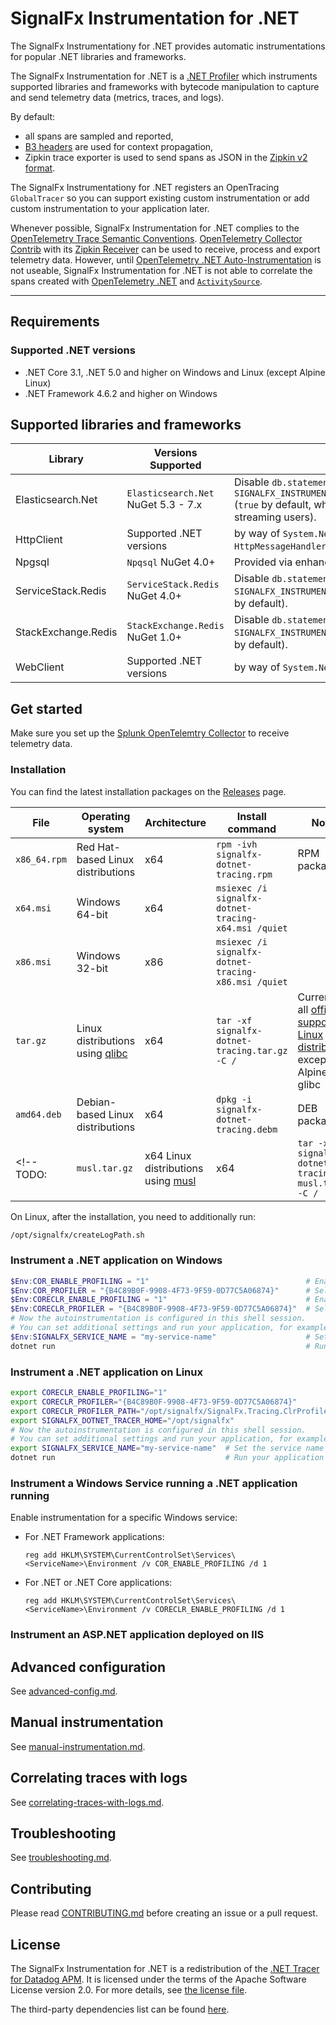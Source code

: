 # SignalFx Instrumentation for .NET

The SignalFx Instrumentationy for .NET provides automatic instrumentations
for popular .NET libraries and frameworks.

The SignalFx Instrumentation for .NET is a [.NET Profiler](https://docs.microsoft.com/en-us/dotnet/framework/unmanaged-api/profiling/profiling-overview)
which instruments supported libraries and frameworks with bytecode manipulation
to capture and send telemetry data (metrics, traces, and logs).

By default:

- all spans are sampled and reported,
- [B3 headers](https://github.com/openzipkin/b3-propagation) are used for context
  propagation,
- Zipkin trace exporter is used to send spans as JSON in the [Zipkin v2 format](https://zipkin.io/zipkin-api/#/default/post_spans).

The SignalFx Instrumentationy for .NET registers an OpenTracing `GlobalTracer`
so you can support existing custom instrumentation or add custom
instrumentation to your application later.

Whenever possible, SignalFx Instrumentation for .NET complies
to the [OpenTelemetry Trace Semantic Conventions](https://github.com/open-telemetry/opentelemetry-specification/tree/main/specification/trace/semantic_conventions).
[OpenTelemetry Collector Contrib](https://github.com/open-telemetry/opentelemetry-collector-contrib)
with its [Zipkin Receiver](https://github.com/open-telemetry/opentelemetry-collector-contrib/tree/main/receiver/zipkinreceiver)
can be used to receive, process and export telemetry data.
However, until [OpenTelemetry .NET Auto-Instrumentation](https://github.com/open-telemetry/opentelemetry-dotnet-instrumentation)
is not useable, SignalFx Instrumentation for .NET is not able
to correlate the spans created with [OpenTelemetry .NET](https://github.com/open-telemetry/opentelemetry-dotnet)
and [`ActivitySource`](https://docs.microsoft.com/en-us/dotnet/core/diagnostics/distributed-tracing-instrumentation-walkthroughs).

---

## Requirements

### Supported .NET versions

- .NET Core 3.1, .NET 5.0 and higher on Windows and Linux (except Alpine Linux)
- .NET Framework 4.6.2 and higher on Windows

## Supported libraries and frameworks

| Library | Versions Supported | Notes |
| ---     | ---                | ---   |
| Elasticsearch.Net | `Elasticsearch.Net` NuGet 5.3 - 7.x | Disable `db.statement` tagging with `SIGNALFX_INSTRUMENTATION_ELASTICSEARCH_TAG_QUERIES=false` (`true` by default, which may introduce overhead for direct streaming users). |
| HttpClient | Supported .NET versions | by way of `System.Net.Http.HttpClientHandler` and `HttpMessageHandler` instrumentations |
| Npgsql | `Npqsql` NuGet 4.0+ | Provided via enhanced ADO.NET instrumentation |
| ServiceStack.Redis | `ServiceStack.Redis` NuGet 4.0+ | Disable `db.statement` tagging with `SIGNALFX_INSTRUMENTATION_REDIS_TAG_COMMANDS=false` (`true` by default). |
| StackExchange.Redis | `StackExchange.Redis` NuGet 1.0+ | Disable `db.statement` tagging with `SIGNALFX_INSTRUMENTATION_REDIS_TAG_COMMANDS=false` (`true` by default). |
| WebClient | Supported .NET versions | by way of `System.Net.WebRequest` instrumentation |

## Get started

Make sure you set up the [Splunk OpenTelemtry Collector](https://github.com/signalfx/splunk-otel-collector)
to receive telemetry data.

### Installation

You can find the latest installation packages on the
[Releases](https://github.com/signalfx/signalfx-dotnet-tracing/releases/latest)
page.

| File         | Operating system    | Architecture | Install command | Notes |
| ---           | ---                 | ---          | ---          | ---   |
| `x86_64.rpm`  | Red Hat-based Linux distributions | x64 | `rpm -ivh signalfx-dotnet-tracing.rpm` | RPM package |
| `x64.msi`     | Windows 64-bit | x64 |  `msiexec /i signalfx-dotnet-tracing-x64.msi /quiet` | |
| `x86.msi`     | Windows 32-bit | x86 | `msiexec /i signalfx-dotnet-tracing-x86.msi /quiet` | |
| `tar.gz` | Linux distributions using [qlibc](https://wiki.musl-libc.org/projects-using-musl.html) | x64 | `tar -xf signalfx-dotnet-tracing.tar.gz -C /` | Currently, all [officially supported Linux distribtions](https://docs.microsoft.com/dotnet/core/install/linux) except Alpine use glibc |
| `amd64.deb`   | Debian-based Linux distributions | x64 | `dpkg -i signalfx-dotnet-tracing.debm` | DEB package |
<!-- TODO: | `musl.tar.gz` | x64 Linux distributions using [musl](https://wiki.musl-libc.org/projects-using-musl.html) | x64 | `tar -xf signalfx-dotnet-tracing-musl.tar.gz -C /` | Alpine Linux uses musl | -->

On Linux, after the installation, you need to additionally run:

```bash
/opt/signalfx/createLogPath.sh
```

### Instrument a .NET application on Windows

```powershell
$Env:COR_ENABLE_PROFILING = "1"                                   # Enable the .NET Framework Profiler
$Env:COR_PROFILER = "{B4C89B0F-9908-4F73-9F59-0D77C5A06874}"      # Select the .NET Framework Profiler
$Env:CORECLR_ENABLE_PROFILING = "1"                               # Enable the .NET (Core) Profiler
$Env:CORECLR_PROFILER = "{B4C89B0F-9908-4F73-9F59-0D77C5A06874}"  # Select the .NET (Core) Profiler
# Now the autoinstrumentation is configured in this shell session.
# You can set additional settings and run your application, for example:
$Env:SIGNALFX_SERVICE_NAME = "my-service-name"                    # Set the service name
dotnet run                                                        # Run your application                                                     
```

### Instrument a .NET application on Linux

```bash
export CORECLR_ENABLE_PROFILING="1"                                                 # Enable the .NET (Core) Profiler
export CORECLR_PROFILER="{B4C89B0F-9908-4F73-9F59-0D77C5A06874}"                    # Select the .NET (Core) Profiler
export CORECLR_PROFILER_PATH="/opt/signalfx/SignalFx.Tracing.ClrProfiler.Native.so" # Select the .NET (Core) Profiler file path
export SIGNALFX_DOTNET_TRACER_HOME="/opt/signalfx"                                  # Select the SignalFx Instrumentation for .NET home folder
# Now the autoinstrumentation is configured in this shell session.
# You can set additional settings and run your application, for example:
export SIGNALFX_SERVICE_NAME="my-service-name"  # Set the service name
dotnet run                                      # Run your application 
```

### Instrument a Windows Service running a .NET application running

<!-- TODO:

Update this section to use a PowerShell script that sets all of the following env vars:
COR_PROFILER={B4C89B0F-9908-4F73-9F59-0D77C5A06874}
COR_ENABLE_PROFILING=1
CORECLR_PROFILER={B4C89B0F-9908-4F73-9F59-0D77C5A06874}
CORECLR_ENABLE_PROFILING=1
-->

Enable instrumentation for a specific Windows service:

- For .NET Framework applications:

   ```batch
   reg add HKLM\SYSTEM\CurrentControlSet\Services\<ServiceName>\Environment /v COR_ENABLE_PROFILING /d 1
   ```

- For .NET or .NET Core applications:

   ```batch
   reg add HKLM\SYSTEM\CurrentControlSet\Services\<ServiceName>\Environment /v CORECLR_ENABLE_PROFILING /d 1
   ```

### Instrument an ASP.NET application deployed on IIS

<!-- TODO -->

## Advanced configuration

See [advanced-config.md](advanced-config.md).

## Manual instrumentation

See [manual-instrumentation.md](manual-instrumentation.md).

## Correlating traces with logs

See [correlating-traces-with-logs.md](correlating-traces-with-logs.md).

## Troubleshooting

See [troubleshooting.md](troubleshooting.md).

## Contributing

Please read [CONTRIBUTING.md](CONTRIBUTING.md) before creating an issue or
a pull request.

## License

The SignalFx Instrumentation for .NET is a redistribution of the
[.NET Tracer for Datadog APM](https://github.com/DataDog/dd-trace-dotnet).
It is licensed under the terms of the Apache Software License version 2.0.
For more details, see [the license file](../LICENSE).

The third-party dependencies list can be found [here](../LICENSE-3rdparty.csv).
